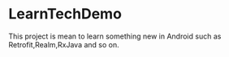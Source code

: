 # LearnTechDemo
This project is mean to learn something new in Android such as Retrofit,Realm,RxJava and so on.